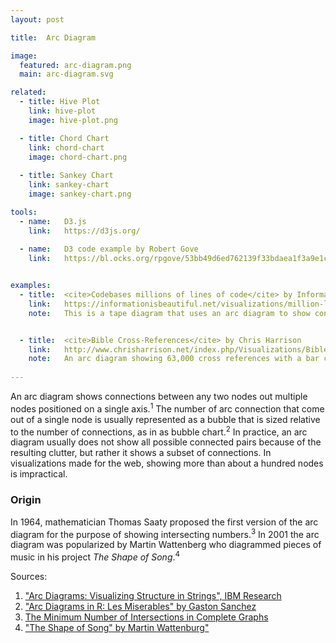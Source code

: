 ```yaml
---
layout: post

title:  Arc Diagram

image:
  featured: arc-diagram.png
  main: arc-diagram.svg

related:
  - title: Hive Plot
    link: hive-plot
    image: hive-plot.png

  - title: Chord Chart
    link: chord-chart
    image: chord-chart.png
    
  - title: Sankey Chart
    link: sankey-chart
    image: sankey-chart.png

tools:
  - name:   D3.js
    link:   https://d3js.org/
    
  - name:   D3 code example by Robert Gove
    link:   https://bl.ocks.org/rpgove/53bb49d6ed762139f33bdaea1f3a9e1c


examples:
  - title:  <cite>Codebases millions of lines of code</cite> by InformationisBeautiful 
    link:   https://informationisbeautiful.net/visualizations/million-lines-of-code/
    note:   This is a tape diagram that uses an arc diagram to show connections between two versions of software where the thinkness of the arc shows the amount of re-used code


  - title:  <cite>Bible Cross-References</cite> by Chris Harrison
    link:   http://www.chrisharrison.net/index.php/Visualizations/BibleViz
    note:   An arc diagram showing 63,000 cross references with a bar chart inverted at bottom to show the number of connected in each node.
     
---
```


An arc diagram shows connections between any two nodes out multiple nodes positioned on a single axis.<sup>1</sup> The number of arc connection that come out of a single node is usually represented as a bubble that is sized relative to the number of connections, as in as bubble chart.<sup>2</sup> In practice, an arc diagram usually does not show all possible connected pairs because of the resulting clutter, but rather it shows a subset of connections.
In visualizations made for the web, showing more than about a hundred nodes is impractical.

### Origin
In 1964, mathematician Thomas Saaty proposed the first version of the arc diagram for the purpose of showing intersecting numbers.<sup>3</sup> In 2001 the arc diagram was popularized by Martin Wattenberg who diagrammed pieces of music in his project *The Shape of Song*.<sup>4</sup>

Sources:
1. ["Arc Diagrams: Visualizing Structure in Strings", IBM Research](http://ieg.ifs.tuwien.ac.at/~aigner/teaching/ws06/infovis_ue/papers/arcdiagram_01173155.pdf)
2. ["Arc Diagrams in R: Les Miserables" by Gaston Sanchez](http://www.gastonsanchez.com/visually-enforced/got-plot/how-to/2013/02/02/Arc-Diagrams-in-R-Les-Miserables/)
3. [The Minimum Number of Intersections in Complete Graphs](https://www.pnas.org/content/52/3/688)
4. ["The Shape of Song" by Martin Wattenburg"](http://turbulence.org/Works/song/gallery/gallery.html)
